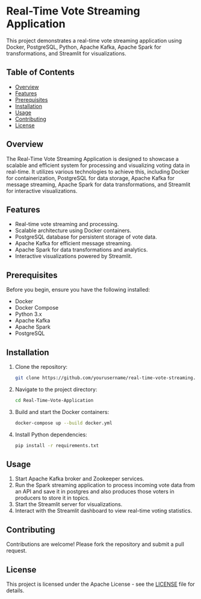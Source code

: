 # Real-Time Vote Streaming Application

This project demonstrates a real-time vote streaming application using Docker, PostgreSQL, Python, Apache Kafka, Apache Spark for transformations, and Streamlit for visualizations.

## Table of Contents

- [Overview](#overview)
- [Features](#features)
- [Prerequisites](#prerequisites)
- [Installation](#installation)
- [Usage](#usage)
- [Contributing](#contributing)
- [License](#license)

## Overview

The Real-Time Vote Streaming Application is designed to showcase a scalable and efficient system for processing and visualizing voting data in real-time. It utilizes various technologies to achieve this, including Docker for containerization, PostgreSQL for data storage, Apache Kafka for message streaming, Apache Spark for data transformations, and Streamlit for interactive visualizations.

## Features

- Real-time vote streaming and processing.
- Scalable architecture using Docker containers.
- PostgreSQL database for persistent storage of vote data.
- Apache Kafka for efficient message streaming.
- Apache Spark for data transformations and analytics.
- Interactive visualizations powered by Streamlit.

## Prerequisites

Before you begin, ensure you have the following installed:

- Docker
- Docker Compose
- Python 3.x
- Apache Kafka
- Apache Spark
- PostgreSQL

## Installation

1. Clone the repository:

    ```bash
    git clone https://github.com/yourusername/real-time-vote-streaming.git
    ```

2. Navigate to the project directory:

    ```bash
    cd Real-Time-Vote-Application
    ```

3. Build and start the Docker containers:

    ```bash
    docker-compose up --build docker.yml
    ```

4. Install Python dependencies:

    ```bash
    pip install -r requirements.txt
    ```

## Usage

1. Start Apache Kafka broker and Zookeeper services.
2. Run the Spark streaming application to process incoming vote data from an API and save it in postgres and also produces those voters in producers to store it in topics.
3. Start the Streamlit server for visualizations.
4. Interact with the Streamlit dashboard to view real-time voting statistics.

## Contributing

Contributions are welcome! Please fork the repository and submit a pull request.

## License

This project is licensed under the Apache License - see the [LICENSE](LICENSE) file for details.
